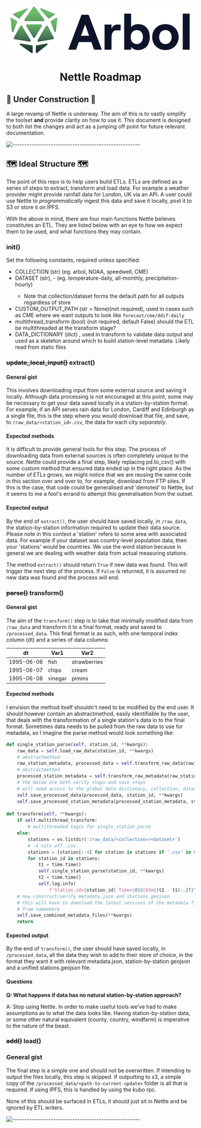 <p align="center"> 
  <img src='docs/static/arbol.svg'></img>
</p>
<h1 align="center"> Nettle Roadmap </h1>

<h2> 🚧 Under Construction 🚧 </h2>

A large revamp of Nettle is underway. The aim of this is to vastly simplify the toolset **and** provide clarity on how to use it. This document is designed to both list the changes and act as a jumping off point for future relevant documentation.

![-----------------------------------------------------](https://raw.githubusercontent.com/andreasbm/readme/master/assets/lines/rainbow.png)

<h2> 🗺️ Ideal Structure 🗺️ </h2>

The point of this repo is to help users build ETLs. ETLs are defined as a series of steps to extract, transform and load data. For example a weather provider might provide rainfall data for London, UK via an API. A user could use Nettle to _programmatically_ ingest this data and save it locally, post it to S3 or store it on IPFS.

With the above in mind, there are four main functions Nettle believes constitutes an ETL. They are listed below with an eye to how we expect them to be used, and what functions they may contain.

### init()
Set the following constants, required unless specified:
-  COLLECTION (str) (eg. arbol, NOAA, speedwell, CME)
-  DATASET (str), <variables>-<frequency> (eg. temperature-daily, all-monthly, precipitation-hourly)
    -  Note that collection/dataset forms the default path for all outputs regardless of store
-  CUSTOM_OUTPUT_PATH (str = None)(not required), used in cases such as CME where we want outputs to look like `forecast/cme/ddif-daily`
-  multithread_transform (bool) (not required, default False) should the ETL be multithreaded at the transform stage?
-  DATA_DICTIONARY (dict) , used in transform to validate data output and used as a skeleton around which to build station-level metadata. Likely read from static files

### ~~update_local_input()~~ extract()
#### General gist
This involves downloading input from some external source and saving it locally. Although data processing is not encouraged at this point, some may be necessary to get your data saved locally in a station-by-station format. For example, if an API serves rain data for London, Cardiff and Edinburgh as a single file, this is the step where you would download that file, and save, to `/raw_data/<station_id>.csv`, the data for each city _separately_.

#### Expected methods
It is difficult to provide general tools for this step. The process of downloading data from external sources is often completely unique to the source. Nettle could provide a final step, likely replacing pd.to_csv() with some custom method that ensured data ended up in the right place. As the number of ETLs grows, we might notice that we are reusing the same code in this section over and over to, for example, download from FTP sites. If this is the case, that code could be generalised and 'demoted' to Nettle, but it seems to me a fool's errand to attempt this generalisation from the outset.

#### Expected output
By the end of `extract()`, the user should have saved locally, in `/raw_data`, the station-by-station information required to update their data source. Please note in this context a 'station' refers to some area with associated data. For example if your dataset was country-level population data, then your 'stations' would be countries. We use the word station because in general we are dealing with weather data from actual measuring stations.

The method `extract()` should return `True` if new data was found. This will trigger the next step of the process. If `False` is returned, it is assumed no new data was found and the process will end.

### ~~parse()~~ transform()
#### General gist
The aim of the `transform()` step is to take that minimally modified data from `/raw_data` and transform it to a final format, ready and saved to `/processed_data`. This final format is as such, with one temporal index column (dt) and a series of data columns:

| dt         | Var1    | Var2         |
|------------|---------|--------------|
| 1995-06-06 | fish    | strawberries |
| 1995-06-07 | chips   | cream        |
| 1995-06-08 | vinegar | pimms        |

#### Expected methods
I envision the method itself shouldn't need to be modified by the end user. It should however contain an abstractmethod, easily identifiable by the user, that deals with the transformation of a single station's data in to the final format. Sometimes data needs to be pulled from the raw data to use for metadata, so I imagine the parse method would look something like:

```python
def single_station_parse(self, station_id, **kwargs):
    raw_data = self.load_raw_data(station_id, **kwargs)
    # abstractmethod
    raw_station_metadata, processed_data = self.transform_raw_data(raw_data, station_id, **kwargs)
    # abstractmethod
    processed_station_metadata = self.transform_raw_metadata(raw_station_metadata, station_id, **kwargs)
    # the below are both verify steps and save steps
    # will need access to the global data dictionary, collection, dataset, custom_output_path
    self.save_processed_data(processed_data, station_id, **kwargs)
    self.save_processed_station_metadata(processed_station_metadata, station_id, **kwargs)

def transform(self, **kwargs):
    if self.multithread_transform:
        # multithreaded logic for single_station_parse
    else:
        stations = os.listdir('/raw_data/<collection>/<dataset>')
        # -4 cuts off .csv
        stations = [station[:-4] for station in stations if '.csv' in station]
        for station_id in stations:
            t1 = time.time()
            self.single_station_parse(station_id, **kwargs)
            t2 = time.time()
            self.log.info(
                f'Station_id={station_id} Time=\033[93m{(t2 - t1):.2f}\033[0m')
    # now construct/verify metadata.json and stations.geojson
    # this will have to download the latest versions of the metadata files
    # from somewhere
    self.save_combined_metadata_files(**kwargs)
    return
```

#### Expected output
By the end of `transform()`, the user should have saved locally, in `/processed_data`, all the data they wish to add to their store of choice, in the format they want it with relevant metadata.json, station-by-station geojson and a unified stations.geojson file.


#### Questions
**Q: What happens if data has no natural station-by-station approach?**

A: Stop using Nettle. In order to make useful tools we've had to make assumptions as to what the data looks like. Having station-by-station data, or some other natural equivalent (county, country, windfarm) is imperative to the nature of the beast.

### ~~add()~~ load()
### General gist
The final step is a simple one and should not be overwritten. If intending to output the files locally, this step is skipped. If outputting to s3, a simple copy of the `/processed_data/<path-to-current-update>` folder is all that is required. If using IPFS, this is handled by using the kubo rpc.

None of this should be surfaced in ETLs, it should just sit in Nettle and be ignored by ETL writers.


![-----------------------------------------------------](https://raw.githubusercontent.com/andreasbm/readme/master/assets/lines/rainbow.png)
